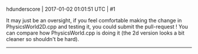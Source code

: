 hdunderscore | 2017-01-02 01:01:51 UTC | #1

It may just be an oversight, if you feel comfortable making the change in PhysicsWorld2D.cpp and testing it, you could submit the pull-request ! You can compare how PhysicsWorld.cpp is doing it (the 2d version looks a bit cleaner so shouldn't be hard).

-------------------------

